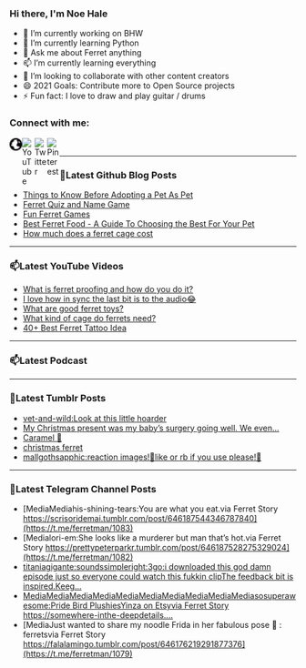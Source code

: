 ### Hi there, I'm Noe Hale

- 🔭 I’m currently working on BHW
- 🌱 I’m currently learning Python
- 💬 Ask me about Ferret anything
- 📫 I’m currently learning everything
- 🔭 I’m looking to collaborate with other content creators
- 😄 2021 Goals: Contribute more to Open Source projects
- ⚡ Fun fact: I love to draw and play guitar / drums

### Connect with me:

[<img align="left" alt="ferretvoice.com" width="22px" src="https://raw.githubusercontent.com/iconic/open-iconic/master/svg/globe.svg" />](https://ferretvoice.com)
[<img align="left" alt="YouTube" width="22px" src="https://cdn.jsdelivr.net/npm/simple-icons@v3/icons/youtube.svg" />](https://www.youtube.com/channel/UCk665XTfaMLVwFVWUmgnDiw)
[<img align="left" alt="Twitter" width="22px" src="https://cdn.jsdelivr.net/npm/simple-icons@v3/icons/twitter.svg" />](https://twitter.com/voiceferret)
[<img align="left" alt="Pinterest" width="22px" src="https://cdn.jsdelivr.net/npm/simple-icons@v3/icons/pinterest.svg" />](https://www.pinterest.com/voiceferret/)

<br />

---
### 🔭Latest Github Blog Posts
<!-- GITHUB:START -->
- [Things to Know Before Adopting a Pet As Pet](http://noehale.github.io/things-to-know-before-adopting-a-pet-as-pet/)
- [Ferret Quiz and Name Game](http://noehale.github.io/ferret-quiz/)
- [Fun Ferret Games](http://noehale.github.io/fun-ferret-games/)
- [Best Ferret Food - A Guide To Choosing the Best For Your Pet](http://noehale.github.io/best-ferret-food/)
- [How much does a ferret cage cost](http://noehale.github.io/how-much-does-a-ferret-cage-cost/)
<!-- GITHUB:END -->
---
### 📫Latest YouTube Videos

<!-- YOUTUBE:START -->
- [What is ferret proofing and how do you do it?](https://www.youtube.com/watch?v=81Syh_DJBQQ)
- [I love how in sync the last bit is to the audio😂](https://www.youtube.com/watch?v=WHBeGHwSlGY)
- [What are good ferret toys?](https://www.youtube.com/watch?v=tPxRilBzc0s)
- [What kind of cage do ferrets need?](https://www.youtube.com/watch?v=xzz6hC3sR5A)
- [40+ Best Ferret Tattoo Idea](https://www.youtube.com/watch?v=KIKqduR6Xcs)
<!-- YOUTUBE:END -->

---
### 📫Latest Podcast

<!-- PODCAST:START -->
<!-- PODCAST:END -->
---
### 📝Latest Tumblr Posts

<!-- TUMBLR:START -->
- [vet-and-wild:Look at this little hoarder](https://come-forth-into-the-light.tumblr.com/post/646191385765199872)
- [My Christmas present was my baby’s surgery going well. We even...](https://come-forth-into-the-light.tumblr.com/post/646168643106947072)
- [Caramel 💚](https://come-forth-into-the-light.tumblr.com/post/646123431627227136)
- [christmas ferret](https://come-forth-into-the-light.tumblr.com/post/646100725974319105)
- [mallgothsapphic:reaction images!💖like or rb if you use please!💖](https://come-forth-into-the-light.tumblr.com/post/646078073809354752)
<!-- TUMBLR:END -->
---
### 📝Latest Telegram Channel Posts

<!-- TELEGRAM:START -->
- [MediaMediahis-shining-tears:You are what you eat.via Ferret Story https://scrisoridemai.tumblr.com/post/646187544346787840](https://t.me/ferretman/1083)
- [Medialori-em:She looks like a murderer but man that’s hot.via Ferret Story https://prettypeterparkr.tumblr.com/post/646187528275329024](https://t.me/ferretman/1082)
- [titaniagigante:soundssimpleright:3go:i downloaded this god damn episode just so everyone could watch this fukkin clipThe feedback bit is inspired.Keeg...](https://t.me/ferretman/1081)
- [MediaMediaMediaMediaMediaMediaMediaMediaMediaMediasosuperawesome:Pride Bird PlushiesYinza on Etsyvia Ferret Story https://somewhere-inthe-deepdetails....](https://t.me/ferretman/1080)
- [MediaJust wanted to share my noodle Frida in her fabulous pose 🐾 : ferretsvia Ferret Story https://falalamingo.tumblr.com/post/646176219291877376](https://t.me/ferretman/1079)
<!-- TELEGRAM:END -->
